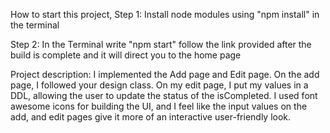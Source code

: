 How to start this project, 
Step 1: 
Install node modules using "npm install" in the terminal

Step 2:
In the Terminal write "npm start" follow the link provided after the build is complete 
and it will direct you to the home page

Project description:
I implemented the Add page and Edit page. On the add page, I followed your design class. On my edit page, I put my values in a DDL, allowing the user to update the status of the isCompleted. I used font awesome icons for building the UI, and I feel like the input values on the add, and edit pages give it more of an interactive user-friendly look.